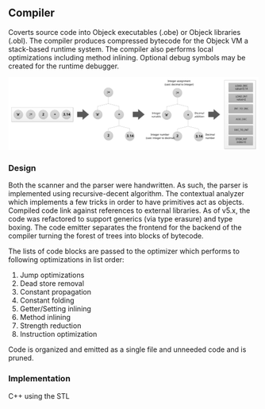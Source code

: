 ## Compiler
Coverts source code into Objeck executables (.obe) or Objeck libraries (.obl). The compiler produces compressed bytecode for the Objeck VM a stack-based runtime system. The compiler also performs local optimizations including method inlining. Optional debug symbols may be created for the runtime debugger.

![alt text](../../images/compiling2.svg "Objeck Compiler")

### Design
Both the scanner and the parser were handwritten. As such, the parser is implemented using recursive-decent algorithm. The contextual analyzer which implements a few tricks in order to have primitives act as objects. Compiled code link against references to external libraries. As of v5.x, the code was refactored to support generics (via type erasure) and type boxing. The code emitter separates the frontend for the backend of the compiler turning the forest of trees into blocks of bytecode. 

The lists of code blocks are passed to the optimizer which performs to following optimizations in list order:

1. Jump optimizations
1. Dead store removal
1. Constant propagation
1. Constant folding
1. Getter/Setting inlining
1. Method inlining
1. Strength reduction
1. Instruction optimization

Code is organized and emitted as a single file and unneeded code and is pruned.

### Implementation
C++ using the STL